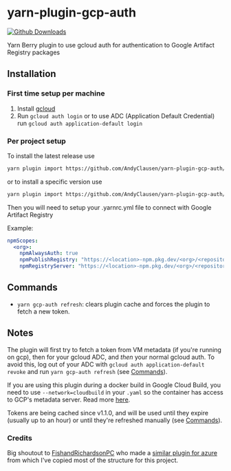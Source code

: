 # yarn-plugin-gcp-auth
[![Github Downloads](https://img.shields.io/github/downloads/AndyClausen/yarn-plugin-gcp-auth/total)]()

Yarn Berry plugin to use gcloud auth for authentication to Google Artifact Registry packages

## Installation

### First time setup per machine

1. Install [gcloud](https://cloud.google.com/sdk/docs/install)
2. Run `gcloud auth login` or to use ADC (Application Default Credential) run `gcloud auth application-default login`

### Per project setup

To install the latest release use
```sh
yarn plugin import https://github.com/AndyClausen/yarn-plugin-gcp-auth/releases/latest/download/plugin-gcp-auth.js
```
or to install a specific version use
```sh
yarn plugin import https://github.com/AndyClausen/yarn-plugin-gcp-auth/releases/download/X.Y.Z/plugin-gcp-auth.js
```

Then you will need to setup your .yarnrc.yml file to connect with Google Artifact Registry

Example:
```yaml
npmScopes:
  <org>:
    npmAlwaysAuth: true
    npmPublishRegistry: "https://<location>-npm.pkg.dev/<org>/<repository>/"
    npmRegistryServer: "https://<location>-npm.pkg.dev/<org>/<repository>/"
```

## Commands

- `yarn gcp-auth refresh`: clears plugin cache and forces the plugin to fetch a new token.


## Notes

The plugin will first try to fetch a token from VM metadata (if you're running on gcp), then for your gcloud ADC, and *then* your normal gcloud auth.
To avoid this, log out of your ADC with `gcloud auth application-default revoke` and run `yarn gcp-auth refresh` (see [Commands](#commands)).

If you are using this plugin during a docker build in Google Cloud Build, you need to use `--network=cloudbuild` in your `.yaml` so the container has access to GCP's metadata server. Read more [here](https://cloud.google.com/build/docs/build-config-file-schema#network).

Tokens are being cached since v1.1.0, and will be used until they expire (usually up to an hour) or until they're refreshed manually (see [Commands](#commands)).


### Credits

Big shoutout to [FishandRichardsonPC](https://github.com/FishandRichardsonPC)
who made a [similar plugin for azure](https://github.com/FishandRichardsonPC/yarn-plugin-az-cli-auth)
from which I've copied most of the structure for this project.
